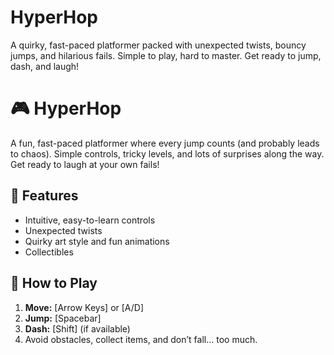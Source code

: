# HyperHop
A quirky, fast-paced platformer packed with unexpected twists, bouncy jumps, and hilarious fails. Simple to play, hard to master. Get ready to jump, dash, and laugh!

# 🎮 HyperHop  

A fun, fast-paced platformer where every jump counts (and probably leads to chaos). Simple controls, tricky levels, and lots of surprises along the way. Get ready to laugh at your own fails!  

## 🚀 Features  
- Intuitive, easy-to-learn controls  
- Unexpected twists  
- Quirky art style and fun animations  
- Collectibles  

## 🎯 How to Play  
1. **Move:** [Arrow Keys] or [A/D]  
2. **Jump:** [Spacebar]  
3. **Dash:** [Shift] (if available)  
4. Avoid obstacles, collect items, and don’t fall… too much.
